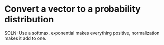 # Convert a vector to a probability distribution

SOLN: Use a softmax. exponential makes everything positive, normalization makes it add to one.